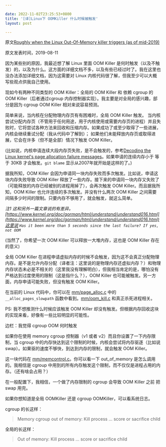 ```yaml
---

date: 2022-11-02T23:25:53+0800
title: '[译]Linux下 OOMKiller 什么时候被触发'
layout: post

---
```


原文[Roughly when the Linux Out-Of-Memory killer triggers (as of mid-2019)](https://utcc.utoronto.ca/~cks/space/blog/linux/OOMKillerWhen)

原文发表时间，2019-08-11

因为某些别的原因，我最近想了解 Linux 里面 OOM Killer 是何时触发（以及不触发）的，以及为什么。这方面的详细文档不多，以及有些已经过时了。我在这里也没办法添加详细文档，因为这需要对 Linux 内核代码很了解，但我至少可以大概写些观点供我自己使用。


现如今有两种不同类型的 OOM Killer：全局的 OOM Killer 和 依赖 cgroup 的 OOM Killer（后者通过cgroup 内存控制器实现）。我主要是对全局的感兴趣，部分是因为 cgroup OOM Killer 相对来说容易预测。


简单来说，当内核在分配物理内存页有有困难时，全局 OOM Killer 触发。 当内核尝试分配内存页（不管用于任何用途，用于内核使用或需要内存页的进程）并且失败时，它将尝试各种方法来回收和压缩内存。如果成功了或至少取得了一些进展，内核会继续重试分配（我从代码中了解到）； 如果他们未能释放内存页或取得进展，它会在许多（但不是全部）情况下触发 OOM Killer。


(比如说，内核申请连续大段内存页失败，是不会触发的，参考[Decoding the Linux kernel's page allocation failure messages](https://utcc.utoronto.ca/~cks/space/blog/linux/DecodingPageAllocFailures)。如果申请的连续内存小于 等于 30KB 才会触发。`git blame` 显示从2007年就开始是这样的了。)

<!--more-->


据我所知，OOM Killer 会因为申请同一块内存失败而多次触发。比如说，申请这块内存失败导致 OOM Killer 释放了一些内存。接下来的申请同一块内存又失败了（可能释放的内存已经被别的进程用掉了），会再次触发 OOM Killer。而且据我所知，OOM Killer 也允许连续的多次触发。并没有什么两次 OOM Killer 之间需要间隔多少时间的限制。只要内存不够用了，就会触发，就这么简单。

*注1 这和另外一篇文章说的有差异。[https://www.kernel.org/doc/gorman/html/understand/understand016.html](https://www.kernel.org/doc/gorman/html/understand/understand016.html)这里说 `Has it been more than 5 seconds since the last failure? If yes, not OOM`*

(当然了，你希望一次 OOM Killer 可以释放一大堆内存，这也是 OOM Killer 存在的意义)


全局 OOM Killer 在进程申请虚拟内存的时候不会触发，因为这不会真正分配物理内存。是不是允许内存分配（译者注：这里说的是物理内存还虚拟内存？）和物理内存状态未必是不相关的（这里我没有理解明白），但我相当肯定的是，哪怕没有严格达到过度使用的限制（这是指什么？），OOM Killer 也可能被触发。另一方面，内存申请可能失败，但没有触发 OOM Killer。


在当前的 Linux 代码中，你可以在 [mm/page_alloc.c](https://git.kernel.org/pub/scm/linux/kernel/git/torvalds/linux.git/tree/mm/page_alloc.c) 中的 `__alloc_pages_slowpath` 函数中看到。[mm/oom_kill.c](https://git.kernel.org/pub/scm/linux/kernel/git/torvalds/linux.git/tree/mm/oom_kill.c) 和真正杀死进程相关。

PS: 我不想推测什么时候应该触发 OOM Killer 却没有触发。但根据内存回收这块的实现来看，好像有一些比较明显的可能性。

边栏：我觉得 cgroup OOM 何时触发

如果你在使用 memory cgroup 控制器（v1 或者 v2）而且你设置了一下内存限制，当 cgroup 中的内存快达到这个限制的时候，内核会尝试将内存驱逐（比如说 swap）。如果驱的速度不够快，到达到内存的限制，就会触发 OOM Killer。

这一块代码在 [mm/memcontrol.c](https://git.kernel.org/pub/scm/linux/kernel/git/torvalds/linux.git/tree/mm/memcontrol.c)。你可以看一下 out_of_memory 是怎么调用的。我相信是 cgroup 中用到的所有内存触发这个限制，而不仅仅是进程占用的内存。（还有啥会占用？）

在一般配置下，我相信，一个做了内存限制的 cgroup 会导致 OOM Killer 之前 把 swap 用完。

如果你想知道是全局 OOMKiller 还是 cgroup OOMKiller，可以看系统日志。


cgroup 的长这样：

> Memory cgroup out of memory: Kill process ... score <num> or sacrifice child

全局的长这样：

> Out of memory: Kill process ... score <num> or sacrifice child

